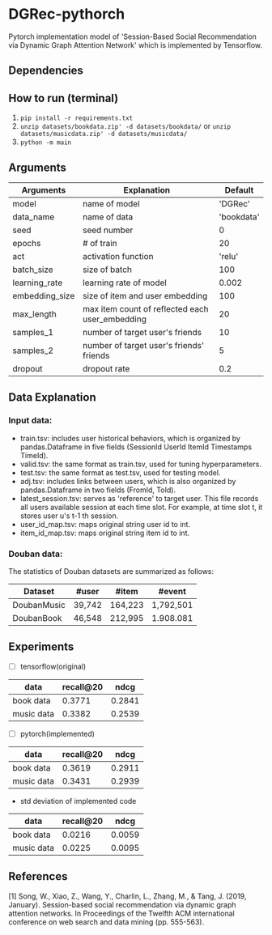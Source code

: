 
# DGRec-pythorch

Pytorch implementation model of 'Session-Based Social Recommendation via Dynamic Graph Attention Network' which is implemented by Tensorflow.

## Dependencies


## How to run (terminal)
1. `pip install -r requirements.txt`
2. `unzip datasets/bookdata.zip' -d datasets/bookdata/` or `unzip datasets/musicdata.zip' -d datasets/musicdata/`
3. `python -m main`

  
## Arguments

|Arguments|Explanation|Default|
|------|---|---|
|model|name of model|'DGRec'|
|data_name|name of data|'bookdata'|
|seed|seed number|0|
|epochs|# of train |20|
|act|activation function|'relu'|
|batch_size|size of batch|100|
|learning_rate|learning rate of model|0.002|
|embedding_size|size of item and user embedding|100|
|max_length|max item count of reflected each user_embedding|20|
|samples_1|number of target user's friends|10|
|samples_2|number of target user's friends' friends|5|
|dropout|dropout rate|0.2|


## Data Explanation
### Input data:
* train.tsv: includes user historical behaviors, which is organized by pandas.Dataframe in five fields (SessionId UserId ItemId Timestamps TimeId).
* valid.tsv: the same format as train.tsv, used for tuning hyperparameters.
* test.tsv: the same format as test.tsv, used for testing model.
* adj.tsv: includes links between users, which is also organized by pandas.Dataframe in two fields (FromId, ToId).
* latest_session.tsv: serves as 'reference' to target user. This file records all users available session at each time slot. For example, at time slot t, it stores user u's t-1 th session.
* user_id_map.tsv: maps original string user id to int.
* item_id_map.tsv: maps original string item id to int.

### Douban data:
The statistics of Douban datasets are summarized as follows:

|Dataset|#user|#item|#event|
|------|---|---|---|
|DoubanMusic|39,742|164,223|1,792,501|
|DoubanBook|46,548|212,995|1.908.081|

## Experiments


* [ ] tensorflow(original)

|data|recall@20|ndcg|
|------|---|---|
|book data|0.3771 |0.2841|
|music data|0.3382|0.2539|

* [ ] pytorch(implemented)

|data|recall@20|ndcg|
|------|---|---|
|book data|0.3619|0.2911|
|music data|0.3431|0.2939|

- std deviation of implemented code

|data|recall@20|ndcg|
|------|---|---|
|book data|0.0216|0.0059|
|music data|0.0225|0.0095|

 ## References
 [1] Song, W., Xiao, Z., Wang, Y., Charlin, L., Zhang, M., & Tang, J. (2019, January). Session-based social recommendation via dynamic graph attention networks. In Proceedings of the Twelfth ACM international conference on web search and data mining (pp. 555-563).
